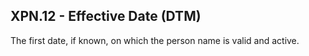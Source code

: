 ## XPN.12 - Effective Date (DTM)

The first date, if known, on which the person name is valid and active.
